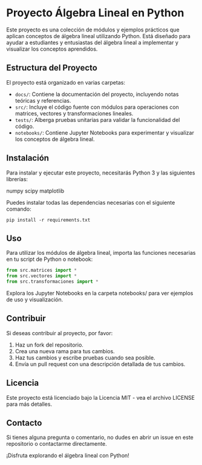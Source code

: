 # Proyecto Álgebra Lineal en Python

Este proyecto es una colección de módulos y ejemplos prácticos que aplican conceptos de álgebra lineal utilizando Python. Está diseñado para ayudar a estudiantes y entusiastas del álgebra lineal a implementar y visualizar los conceptos aprendidos.

## Estructura del Proyecto

El proyecto está organizado en varias carpetas:

- `docs/`: Contiene la documentación del proyecto, incluyendo notas teóricas y referencias.
- `src/`: Incluye el código fuente con módulos para operaciones con matrices, vectores y transformaciones lineales.
- `tests/`: Alberga pruebas unitarias para validar la funcionalidad del código.
- `notebooks/`: Contiene Jupyter Notebooks para experimentar y visualizar los conceptos de álgebra lineal.

## Instalación

Para instalar y ejecutar este proyecto, necesitarás Python 3 y las siguientes librerías:

numpy scipy matplotlib


Puedes instalar todas las dependencias necesarias con el siguiente comando:

`pip install -r requirements.txt`


## Uso

Para utilizar los módulos de álgebra lineal, importa las funciones necesarias en tu script de Python o notebook:

```python
from src.matrices import *
from src.vectores import *
from src.transformaciones import *
```

Explora los Jupyter Notebooks en la carpeta notebooks/ para ver ejemplos de uso y visualización.

## Contribuir
Si deseas contribuir al proyecto, por favor:

1. Haz un fork del repositorio.
2. Crea una nueva rama para tus cambios.
3. Haz tus cambios y escribe pruebas cuando sea posible.
4. Envía un pull request con una descripción detallada de tus cambios.

## Licencia
Este proyecto está licenciado bajo la Licencia MIT - vea el archivo LICENSE para más detalles.

## Contacto
Si tienes alguna pregunta o comentario, no dudes en abrir un issue en este repositorio o contactarme directamente.

¡Disfruta explorando el álgebra lineal con Python!